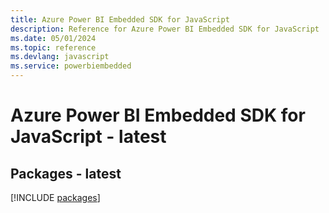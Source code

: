 ```yaml
---
title: Azure Power BI Embedded SDK for JavaScript
description: Reference for Azure Power BI Embedded SDK for JavaScript
ms.date: 05/01/2024
ms.topic: reference
ms.devlang: javascript
ms.service: powerbiembedded
---
```

# Azure Power BI Embedded SDK for JavaScript - latest
## Packages - latest
[!INCLUDE [packages](power-bi-embedded-index.md)]